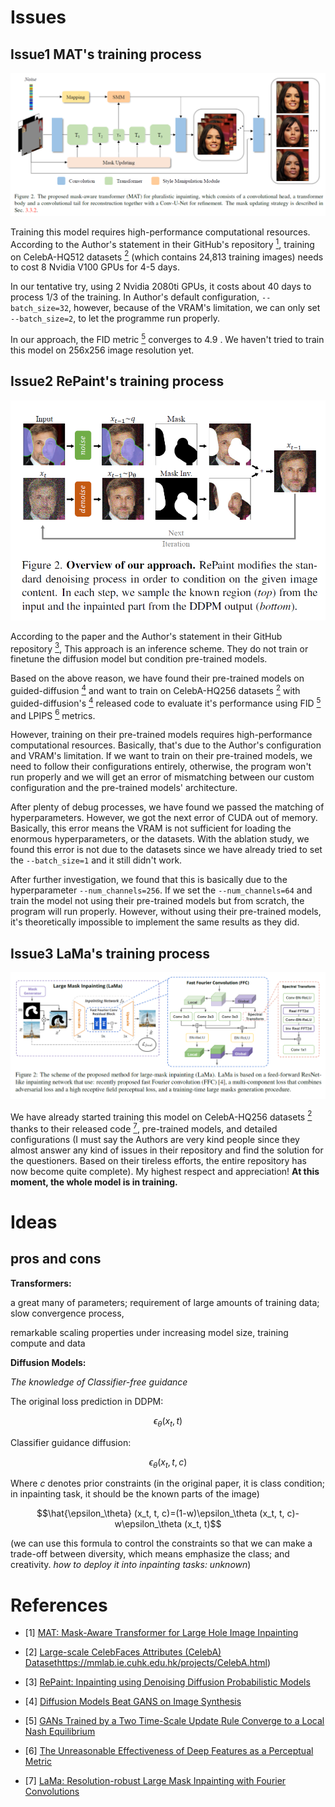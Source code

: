 # Issues

## Issue1 MAT's training process

<div align="center"><img src="https://raw.githubusercontent.com/ZenoNing/Zeno_Deep_Learning_Notes/main/2024/Architecture_MAT.png"></div>

Training this model  requires high-performance computational resources. According to the Author's statement in their GitHub's repository [<sup>1</sup>](#refer-anchor-1), training on CelebA-HQ512 datasets [<sup>2</sup>](#refer-anchor-2) (which contains 24,813 training images) needs to cost 8 Nvidia V100 GPUs for 4-5 days. 

In our tentative try, using 2 Nvidia 2080ti GPUs, it costs about 40 days to process 1/3 of the training. In Author's default configuration, `--batch_size=32`, however, because of the VRAM's limitation, we can only set `--batch_size=2`, to let the programme run properly. 

In our approach, the FID metric [<sup>5</sup>](#refer-anchor-5) converges to 4.9 . We haven't tried to train this model on 256x256 image resolution yet. 

## Issue2 RePaint's training process

<div align="center"><img src="https://raw.githubusercontent.com/ZenoNing/Zeno_Deep_Learning_Notes/main/2024/Architecture_RePaint.png"></div>

According to the paper and the Author's statement in their GitHub repository [<sup>3</sup>](#refer-anchor-3), This approach is an inference scheme. They do not train or finetune the diffusion model but condition pre-trained models. 

Based on the above reason, we have found their pre-trained models on guided-diffusion [<sup>4</sup>](#refer-anchor-4) and want to train on CelebA-HQ256 datasets [<sup>2</sup>](#refer-anchor-2) with guided-diffusion's [<sup>4</sup>](#refer-anchor-4) released code to evaluate it's performance using FID [<sup>5</sup>](#refer-anchor-5) and LPIPS [<sup>6</sup>](#refer-anchor-6) metrics.

However, training on their pre-trained models requires high-performance computational resources. Basically, that's due to the Author's configuration and VRAM's limitation. If we want to train on their pre-trained models, we need to follow their configurations entirely, otherwise, the program won't run properly and we will get an error of mismatching between our custom configuration and the pre-trained models' architecture. 

After plenty of debug processes, we have found we passed the matching of hyperparameters. However, we got the next error of CUDA out of memory. Basically, this error means the VRAM is not sufficient for loading the enormous hyperparameters, or the datasets. With the ablation study, we found this error is not due to the datasets since we have already tried to set the `--batch_size=1` and it still didn't work. 

After further investigation, we found that this is basically due to the hyperparameter `--num_channels=256`. If we set the `--num_channels=64` and train the model not using their pre-trained models but from scratch, the program will run properly. However, without using their pre-trained models, it's theoretically impossible to implement the same results as they did.

## Issue3 LaMa's training process

<div align="center"><img src="https://raw.githubusercontent.com/ZenoNing/Zeno_Deep_Learning_Notes/main/2024/Architecture_LaMa.png"></div>

We have already started training this model on CelebA-HQ256 datasets [<sup>2</sup>](#refer-anchor-2) thanks to their released code [<sup>7</sup>](#refer-anchor-7), pre-trained models, and detailed configurations (I must say the Authors are very kind people since they almost answer any kind of issues in their repository and find the solution for the questioners. Based on their tireless efforts, the entire repository has now become quite complete). My highest respect and appreciation!  **At this moment, the whole model is in training.**

# Ideas

## pros and cons

**Transformers:**

a great many of parameters; requirement of large amounts of training data; slow convergence process,

remarkable scaling properties under increasing model size, training compute and data

**Diffusion Models:**

*The knowledge of Classifier-free guidance* 

The original loss prediction in DDPM:

$$\epsilon_\theta (x_t, t)$$

Classifier guidance diffusion:

$$\epsilon_\theta (x_t, t, c)$$

Where $c$ denotes prior constraints (in the original paper, it is class condition; in inpainting task, it should be the known parts of the image)

$$\hat{\epsilon_\theta} (x_t, t, c)=(1-w)\epsilon_\theta (x_t, t, c)-w\epsilon_\theta (x_t, t)$$

(we can use this formula to control the constraints so that we can make a trade-off between diversity, which means emphasize the class; and creativity. *how to deploy it into inpainting tasks: unknown*)

# References

<div id="refer-anchor-1"></div>

- [1] [MAT: Mask-Aware Transformer for Large Hole Image Inpainting](https://github.com/fenglinglwb/MAT/issues/23)

<div id="refer-anchor-2"></div>

- [2] [Large-scale CelebFaces Attributes (CelebA) Dataset](https://mmlab.ie.cuhk.edu.hk/projects/CelebA.html)https://mmlab.ie.cuhk.edu.hk/projects/CelebA.html)
  
<div id="refer-anchor-3"></div>

- [3] [RePaint: Inpainting using Denoising Diffusion Probabilistic Models](https://github.com/andreas128/RePaint?tab=readme-ov-file#details-on-data)

<div id="refer-anchor-4"></div>

- [4] [Diffusion Models Beat GANS on Image Synthesis](https://github.com/openai/guided-diffusion)
  
<div id="refer-anchor-5"></div>

- [5] [GANs Trained by a Two Time-Scale Update Rule Converge to a Local Nash Equilibrium](https://papers.nips.cc/paper_files/paper/2017/hash/8a1d694707eb0fefe65871369074926d-Abstract.html)
  
<div id="refer-anchor-6"></div>

- [6] [The Unreasonable Effectiveness of Deep Features as a Perceptual Metric](https://github.com/richzhang/PerceptualSimilarity)
  
<div id="refer-anchor-7"></div>

- [7] [LaMa: Resolution-robust Large Mask Inpainting with Fourier Convolutions](https://github.com/advimman/lama) 
